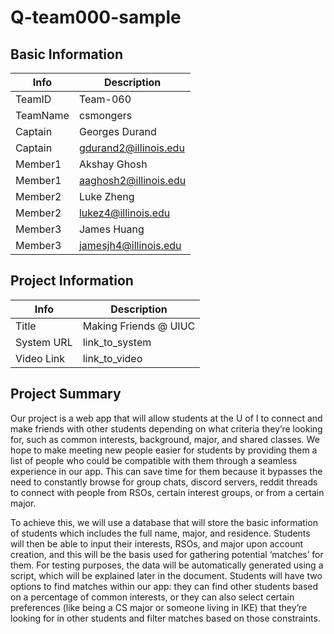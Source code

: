 # Q-team000-sample

## Basic Information

|   Info      |        Description     |
| ----------- | ---------------------- |
| TeamID      |         Team-060       |
| TeamName    |         csmongers      |
| Captain     |       Georges Durand   |
| Captain     |  gdurand2@illinois.edu |
| Member1     |        Akshay Ghosh     |
| Member1     |   aaghosh2@illinois.edu|
| Member2     |       Luke Zheng       |
| Member2     |  lukez4@illinois.edu   |
| Member3     |       James Huang      |
| Member3     |  jamesjh4@illinois.edu |

## Project Information

|   Info      |        Description     |
| ----------- | ---------------------- |
|  Title      | Making Friends @ UIUC  |
| System URL  |      link_to_system    |
| Video Link  |      link_to_video     |

## Project Summary

Our project is a web app that will allow students at the U of I to connect and make friends with other students depending on what criteria they’re looking for, such as common interests, background, major, and shared classes. We hope to make meeting new people easier for students by providing them a list of people who could be compatible with them through a seamless experience in our app. This can save time for them because it bypasses the need to constantly browse for group chats, discord servers, reddit threads to connect with people from RSOs, certain interest groups, or from a certain major.

To achieve this, we will use a database that will store the basic information of students which includes the full name, major, and residence. Students will then be able to input their interests, RSOs, and major upon account creation, and this will be the basis used for gathering potential ‘matches’ for them. For testing purposes, the data will be automatically generated using a script, which will be explained later in the document. Students will have two options to find matches within our app: they can find other students based on a percentage of common interests, or they can also select certain preferences (like being a CS major or someone living in IKE) that they’re looking for in other students and filter matches based on those constraints. 
